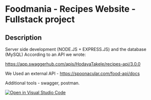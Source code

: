 # Foodmania - Recipes Website - Fullstack project
## Description
Server side development (NODE.JS + EXPRESS.JS) and the database (MySQL) According to an API we wrote:

https://app.swaggerhub.com/apis/HodayaTakele/recipes-api/3.0.0

We Used an external API - https://spoonacular.com/food-api/docs

Additional tools - swagger, postman.


[![Open in Visual Studio Code](https://classroom.github.com/assets/open-in-vscode-c66648af7eb3fe8bc4f294546bfd86ef473780cde1dea487d3c4ff354943c9ae.svg)](https://classroom.github.com/online_ide?assignment_repo_id=7982868&assignment_repo_type=AssignmentRepo)

